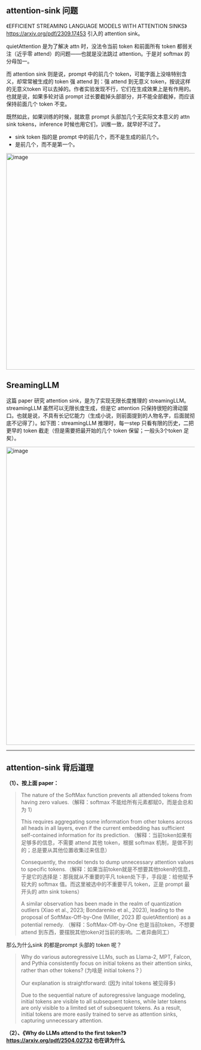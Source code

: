 
## attention-sink 问题

《EFFICIENT STREAMING LANGUAGE MODELS WITH ATTENTION SINKS》 https://arxiv.org/pdf/2309.17453 引入的 attention sink。

quietAttention 是为了解决 attn 时，没法令当前 token 和前面所有 token 都弱关注（近乎零 attend）的问题——也就是没法跳过 attention。于是对 softmax 的分母加一。

而 attention sink 则是说，prompt 中的前几个 token，可能字面上没啥特别含义，却常常被生成的 token 强 attend 到：强 attend 到无意义 token，按说这样的无意义token 可以去掉的。作者实验发现不行，它们在生成效果上是有作用的。也就是说，如果多轮对话 prompt 过长要截掉头部部分，并不能全部截掉，而应该保持前面几个 token 不变。

既然如此，如果训练的时候，就故意 prompt 头部加几个无实际文本意义的 attn sink tokens，inference 时候也用它们，训推一致，就早好不过了。

- sink token 指的是 prompt 中的前几个，而不是生成的前几个。
- 是前几个，而不是第一个。

<img width="1794" height="578" alt="image" src="https://github.com/user-attachments/assets/f2a414f9-5769-4f4d-8ef0-37f5ddc87231" />

## SreamingLLM

这篇 paper 研究 attention sink，是为了实现无限长度推理的 streamingLLM。streamingLLM 虽然可以无限长度生成，但是它 attention 只保持很短的滑动窗口。也就是说，不具有长记忆能力（生成小说，则前面提到的人物名字，后面就彻底不记得了）。如下图：streamingLLM 推理时，每一step 只看有限的历史，二把更早的 token 截走（但是需要把最开始的几个 token 保留；一般头3个token 足矣）。

<img width="1442" height="796" alt="image" src="https://github.com/user-attachments/assets/e1cf2305-7287-4529-83c8-eee7f4c2873f" />

----

##  attention-sink 背后道理

**（1）、按上面 paper：**

> The nature of the SoftMax function prevents all attended tokens from having zero values.（解释：softmax 不能给所有元素都赋0，而是会总和为 1）
>
> This requires aggregating some information from other tokens across
all heads in all layers, even if the current embedding has sufficient self-contained information for its
prediction. （解释：当前token如果有足够多的信息，不需要 attend 其他 token，根据 softmax 机制，是做不到的；总是要从其他位置收集过来信息）
>
> Consequently, the model tends to dump unnecessary attention values to specific tokens.（解释：如果当前token就是不想要其他token的信息，于是它的选择是：那我就从不重要的平凡 token处下手，手段是：给他赋予较大的 softmax 值。而这里被选中的不重要平凡 token，正是 prompt 最开头的 attn sink tokens）
>
> A similar observation has been made in the realm of quantization outliers (Xiao et al., 2023; Bondarenko
et al., 2023), leading to the proposal of SoftMax-Off-by-One (Miller, 2023 即 quietAttention) as a potential remedy. （解释：SoftMax-Off-by-One 也是当前token，不想要 attend 到东西，要摆脱其他token对当前的影响。二者异曲同工）

那么为什么sink 的都是prompt 头部的 token 呢？
> Why do various autoregressive LLMs, such as Llama-2, MPT, Falcon, and Pythia consistently focus on initial tokens as their attention sinks, rather than other tokens? (为啥是 initial tokens？）
>
> Our explanation is straightforward: (因为 inital tokens 被见得多)
>
> Due to the sequential nature of autoregressive language modeling, initial tokens are visible to all subsequent tokens, while later tokens are only visible to a limited set of subsequent tokens. As a result, initial tokens are more easily trained to serve as attention sinks, capturing unnecessary attention.

**（2）、《Why do LLMs attend to the first token?》 https://arxiv.org/pdf/2504.02732 也在讲为什么**



